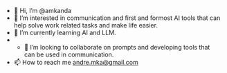 - 👋 Hi, I’m @amkanda
- 👀 I’m interested in communication and first and formost AI tools that can help solve work related tasks and make life easier. 
- 🌱 I’m currently learning AI and LLM.
- - 💞️ I’m looking to collaborate on prompts and developing tools that can be used in communication.
- 📫 How to reach me andre.mka@gmail.com

<!---
amkanda/amkanda is a ✨ special ✨ repository because its `README.md` (this file) appears on your GitHub profile.
You can click the Preview link to take a look at your changes.
--->
